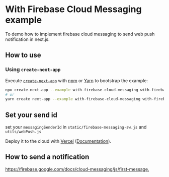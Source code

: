 # With Firebase Cloud Messaging example

To demo how to implement firebase cloud messaging to send web push notification in next.js.

## How to use

### Using `create-next-app`

Execute [`create-next-app`](https://github.com/vercel/next.js/tree/canary/packages/create-next-app) with [npm](https://docs.npmjs.com/cli/init) or [Yarn](https://yarnpkg.com/lang/en/docs/cli/create/) to bootstrap the example:

```bash
npx create-next-app --example with-firebase-cloud-messaging with-firebase-cloud-messaging-app
# or
yarn create next-app --example with-firebase-cloud-messaging with-firebase-cloud-messaging-app
```

## Set your send id

set your `messagingSenderId` in `static/firebase-messaging-sw.js` and `utils/webPush.js`

Deploy it to the cloud with [Vercel](https://vercel.com/import?filter=next.js&utm_source=github&utm_medium=readme&utm_campaign=next-example) ([Documentation](https://nextjs.org/docs/deployment)).

## How to send a notification

https://firebase.google.com/docs/cloud-messaging/js/first-message,
